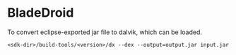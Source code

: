 # BladeDroid

To convert eclipse-exported jar file to dalvik, which can be loaded.

    <sdk-dir>/build-tools/<version>/dx --dex --output=output.jar input.jar

